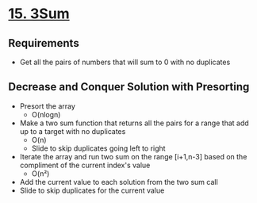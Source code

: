 # [15. 3Sum](https://leetcode.com/problems/3sum/)

## Requirements

- Get all the pairs of numbers that will sum to 0 with no duplicates

## Decrease and Conquer Solution with Presorting

- Presort the array
  - O(nlogn)
- Make a two sum function that returns all the pairs for a range that add up to a target with no duplicates
  - O(n)
  - Slide to skip duplicates going left to right
- Iterate the array and run two sum on the range [i+1,n-3] based on the compliment of the current index's value
  - O(n²)
- Add the current value to each solution from the two sum call
- Slide to skip duplicates for the current value
